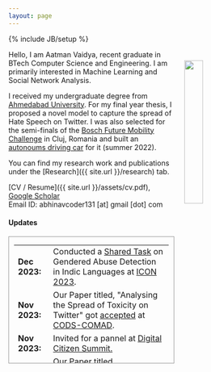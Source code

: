 ```yaml
---
layout: page
---
```


{% include JB/setup %}

<img style="float: right; width: 27%; padding: 20px;" src=" {{ site.url }}/assets/profle.jpg">

Hello, I am Aatman Vaidya, recent graduate in BTech Computer Science and Engineering. I am primarily interested in Machine Learning and Social Network Analysis.

I received my undergraduate degree from [Ahmedabad University](https://ahduni.edu.in/). For my final year thesis, I proposed a novel model to capture the spread of Hate Speech on Twitter. I was also selected for the semi-finals of the [Bosch Future Mobility Challenge](https://boschfuturemobility.com/) in Cluj, Romania and built an [autonoums driving car](https://youtu.be/8FbNvK--q_s) for it (summer 2022).

You can find my research work and publications under the [Research]({{ site.url }}/research) tab.

[CV / Resume]({{ site.url }}/assets/cv.pdf), [Google Scholar](https://scholar.google.com/citations?user=2lFWVlgAAAAJ&hl=en)<br>
Email ID: abhinavcoder131 [at] gmail [dot] com

#### <b>Updates</b>

<div style="height:250px;overflow:auto; border:1px solid #999; padding-left: 0.7em; padding-right: 0.7em">
<table>
<col width="100px">
<col width="650px">
<tr><td><b>Dec 2023:</b></td><td>Conducted a <a href="https://sites.google.com/view/icon2023-tattle-sharedtask/">Shared Task</a> on Gendered Abuse Detection in Indic Languages at <a href="http://icon2023.unigoa.ac.in/">ICON 2023</a>.</td></tr>
<tr><td><b>Nov 2023:</b></td><td>Our Paper titled, "Analysing the Spread of Toxicity on Twitter" got <a href="https://dl.acm.org/doi/10.1145/3632410.3632436">accepted</a> at <a href="https://cods-comad.in/">CODS-COMAD</a>.</td></tr>
<tr><td><b>Nov 2023:</b></td><td>Invited for a pannel at <a href="https://dsummit.defindia.org/">Digital Citizen Summit.</a></td></tr>
<tr><td><b>Sep 2023:</b></td><td>Our Paper titled, "Forecasting the Spread of Toxicity on Twitter" got accepted at <a href="https://www.sis.pitt.edu/lersais/conference/cogmi/2023/">IEEE CogMI.</a></td></tr>
<tr><td><b>Aug 2023:</b></td><td>Started working at <a href="https://tattle.co.in/">Tattle</a>!</td></tr>
<tr><td><b>Jun 2023:</b></td><td>Finished my BTech in Computer Science and Engineering from <a href="https://ahduni.edu.in/">Ahmedabad University</a>.</td></tr>
<tr><td><b>Jun 2023:</b></td><td>Defended my Undergraduate Thesis, you can access it <a href="{{ site.url }}/assets/ug_thesis.pdf">here.</a></td></tr>
<tr><td><b>May 2023:</b></td><td>Went to Cluj, Romania to participate in the semi-final round of the <a href="https://boschfuturemobility.com/">Bosch Future Mobility Challenge</a> - Built an <a href="https://youtu.be/8FbNvK--q_s">autonoums driving car</a>!</td></tr>
</table>
</div>
